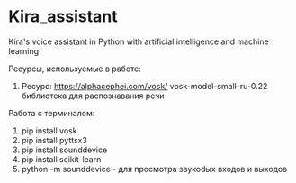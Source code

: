 # Kira_assistant
Kira's voice assistant in Python with artificial intelligence and machine learning

Ресурсы, используемые в работе:

1. Ресурс: https://alphacephei.com/vosk/
    vosk-model-small-ru-0.22
    библиотека для распознавания речи


Работа с терминалом: 
1. pip install vosk
2. pip install pyttsx3
3. pip install sounddevice
4. pip install scikit-learn
5. python -m sounddevice  - для просмотра звукоdых входов и выходов
